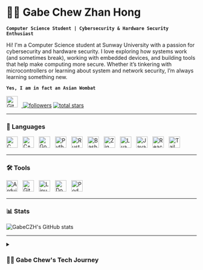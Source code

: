 # 🏄‍♂️ Gabe Chew Zhan Hong 

**`Computer Science Student | Cybersecurity & Hardware Security Enthusiast`**

Hi! I'm a Computer Science student at Sunway University with a passion for cybersecurity and hardware security. I love exploring how systems work (and sometimes break), working with embedded devices, and building tools that help make computing more secure. Whether it’s tinkering with microcontrollers or learning about system and network security, I’m always learning something new.

**`Yes, I am in fact an Asian Wombat`**

<p align="left">
  <a href="https://github.com/gluppler?tab=followers">
    <img alt="Github" width="30px" style="padding-right:10px;" src="https://cdn.jsdelivr.net/gh/devicons/devicon/icons/github/github-original.svg" />
    <img alt="followers" title="Follow me on Github" src="https://custom-icon-badges.demolab.com/github/followers/gluppler?color=236ad3&labelColor=1155ba&style=for-the-badge&logo=person-add&label=Follow&logoColor=white"/></a>
  <a href="https://github.com/gluppler?tab=repositories&sort=stargazers">
    <img alt="total stars" title="Total stars on GitHub" src="https://custom-icon-badges.demolab.com/github/stars/gluppler?color=55960c&style=for-the-badge&labelColor=488207&logo=star"/></a>
</p>

---

### 🧰 Languages

<img align="left" alt="C" width="30px" style="padding-right:10px;" src="https://cdn.jsdelivr.net/gh/devicons/devicon/icons/c/c-original.svg" />
<img align="left" alt="C++" width="30px" style="padding-right:10px;" src="https://cdn.jsdelivr.net/gh/devicons/devicon/icons/cplusplus/cplusplus-original.svg" />
<img align="left" alt="Go" width="30px" style="padding-right:10px;" src="https://cdn.jsdelivr.net/gh/devicons/devicon/icons/go/go-original.svg" />
<img align="left" alt="Python" width="30px" style="padding-right:10px;" src="https://cdn.jsdelivr.net/gh/devicons/devicon/icons/python/python-original.svg" />
<img align="left" alt="Rust" width="30px" style="padding-right:10px;" src="https://cdn.jsdelivr.net/gh/devicons/devicon/icons/rust/rust-original.svg" />
<img align="left" alt="Bash" width="30px" style="padding-right:10px;" src="https://cdn.jsdelivr.net/gh/devicons/devicon/icons/bash/bash-original.svg" />
<img align="left" alt="Zig" width="30px" style="padding-right:10px;" src="https://cdn.jsdelivr.net/gh/devicons/devicon/icons/zig/zig-original.svg" />
<img align="left" alt="Lua" width="30px" style="padding-right:10px;" src="https://cdn.jsdelivr.net/gh/devicons/devicon/icons/lua/lua-plain.svg" />
<img align="left" alt="JavaScript" width="30px" style="padding-right:10px;" src="https://cdn.jsdelivr.net/gh/devicons/devicon/icons/javascript/javascript-plain.svg" />
<img align="left" alt="React" width="30px" style="padding-right:10px;" src="https://cdn.jsdelivr.net/gh/devicons/devicon/icons/react/react-original.svg" />
<img align="left" alt="Tailwind" width="30px" style="padding-right:10px;" src="https://cdn.jsdelivr.net/gh/devicons/devicon/icons/tailwindcss/tailwindcss-original.svg" />
<br />
<br />

---

### 🛠️ Tools

<img align="left" alt="Arduino" width="30px" style="padding-right:10px;" src="https://cdn.jsdelivr.net/gh/devicons/devicon/icons/arduino/arduino-original.svg" />
<img align="left" alt="Git" width="30px" style="padding-right:10px;" src="https://cdn.jsdelivr.net/gh/devicons/devicon/icons/git/git-original.svg" />
<img align="left" alt="Linux" width="30px" style="padding-right:10px;" src="https://cdn.jsdelivr.net/gh/devicons/devicon/icons/linux/linux-original.svg" />
<img align="left" alt="Docker" width="30px" style="padding-right:10px;" src="https://cdn.jsdelivr.net/gh/devicons/devicon/icons/docker/docker-original.svg" />
<img align="left" alt="Podman" width="30px" style="padding-right:10px;" src="https://cdn.jsdelivr.net/gh/devicons/devicon/icons/podman/podman-original.svg" />
<br />
<br />

---

### 📊 Stats

![GabeCZH's GitHub stats](https://github-readme-stats.vercel.app/api?username=gluppler&show_icons=true&theme=gruvbox)

---

<details>
 <summary><h3>👨‍💻 Gabe Chew's Tech Journey</h3></summary>
   I started coding because I was curious about how computers really worked. That curiosity grew into a deep interest in cybersecurity and hardware. Now I spend my time learning how systems can be secured — and what makes them vulnerable. I enjoy hands-on tinkering, building small tools, and setting up my own labs to practice and explore.

</details>

